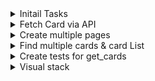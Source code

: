 <details>
<summary>Initail Tasks</summary>

- Get dummy server running
- Get dummy page running
- Setup Venv (Tests, QA, per-commit)

- [x], can Run website and have working pre-commit

</details>

<details>
<summary>Fetch Card via API</summary>

- Task
  Fetch given card from db as a test, show card data and image

- Done when:
  There is a field for card name
  Page calls card
  Page shows card data and image

- [x]

</details>

<details>
<summary>Create multiple pages</summary>

- Task:
  Create atleast two pages (Or in React Single Page application, different components)

- Done when:
  You can change pages are test function works.

- [x]

</details>

<details>
<summary>Find multiple cards & card List</summary>

- Task:
  Create Method for searcing multiple cards.

  - Done by partial search trought API
    Create card list. Multiple cards on top of each other. Data and image.

- Done When:
  User can search multiple cards at once.
  Output is shown as card list, that has dynamic lenght.

- [x]
</details>

<details>
<summary>Create tests for get_cards</summary>

- Task:
  Create tests for get_cards method.

  - correct input
  - empty input
  - non-charecter input.

  - Done When:
    Tests are done and run.

- [x]
</details>

<details>
<summary>Visual stack</summary>

- Task
  Create react componen for showing images as visual stack. User can highlight image by clicking it.

- Done When:
  There is visual stack in test page.
  Stakc len is dynamic.
  Highlight is working.

- [x]
</details>
